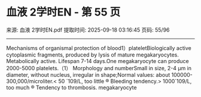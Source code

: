# 血液 2学时EN - 第 55 页

来源: 血液 2学时EN.pdf
提取时间: 2025-09-18 03:16:45
页码: 55/96

---

Mechanisms of organismal protection of blood1）plateletBiologically active cytoplasmic fragments, produced by lysis of mature megakaryocytes. Metabolically active. Lifespan 7-14 days.One megakaryocyte can produce 2000-5000 platelets.（1） Morphology and numberSmall in size, 2-4 µm in diameter, without nucleus, irregular in shape;Normal values: about 100000-300,000/microliter.< 50 ´109/L, too little ® Bleeding tendency.> 1000´109/L, too much ® Tendency to thrombosis.
megakaryocyte